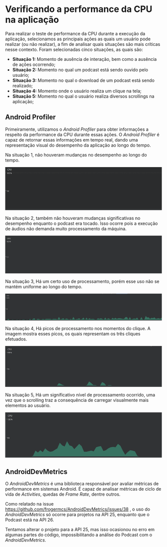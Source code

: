 Verificando a performance da CPU na aplicação
=============

Para realizar o teste de performance da CPU durante a execução da aplicação, selecionamos as principais ações as quais um usuário pode realizar (ou não realizar), a fim de analisar quais situações são mais críticas nesse contexto. Foram selecionadas cinco situações, as quais são:

- **Situação 1:** Momento de ausência de interação, bem como a ausência de ações ocorrendo;
- **Situação 2:** Momento no qual um podcast está sendo ouvido pelo usuário;
- **Situação 3:** Momento no qual o download de um podcast está sendo realizado;
- **Situação 4:** Momento onde o usuário realiza um clique na tela;
- **Situação 5:** Momento no qual o usuário realiza diversos scrollings na aplicação;


Android Profiler
-----------------
Primeiramente, utilizamos o *Android Profiler* para obter informações a respeito da performance da CPU durante essas ações. O *Android Profiler* é capaz de retornar essas informações em tempo real, dando uma representação visual do desempenho da aplicação ao longo do tempo.

Na situação 1, não houveram mudanças no desempenho ao longo do tempo.

![AndroidProfiler](Images/AndroidProfiler/CPU/cpu_sem_interacao.png)

Na situação 2, também não houveram mudanças significativas no desempenho enquanto o podcast era tocado. Isso ocorre pois a execução de áudios não demanda muito processamento da máquina.

![AndroidProfiler](Images/AndroidProfiler/CPU/cpu_play_podcast.png)

Na situação 3, Há um certo uso de processamento, porém esse uso não se mantém uniforme ao longo do tempo.

![AndroidProfiler](Images/AndroidProfiler/CPU/cpu_download_podcast.png)

Na situação 4, Há picos de processamento nos momentos do clique. A imagem mostra esses picos, os quais representam os três cliques efetuados.

![AndroidProfiler](Images/AndroidProfiler/CPU/cpu_clique_tela.png)

Na situação 5, Há um significativo nível de processamento ocorrido, uma vez que o scrolling traz a consequência de carregar visualmente mais elementos ao usuário.

![AndroidProfiler](Images/AndroidProfiler/CPU/cpu_scrolling_tela.png)


AndroidDevMetrics
-----------------

O *AndroidDevMetrics* é uma biblioteca responsável por avaliar métricas de performance em sistemas Android. É capaz de analisar métricas de ciclo de vida de *Activities*, quedas de *Frame Rate*, dentre outros.

Como relatado na issue https://github.com/frogermcs/AndroidDevMetrics/issues/38 , o uso do *AndroidDevMetrics* só ocorre para projetos na API 25, enquanto que o Podcast está na API 26.

Tentamos alterar o projeto para a API 25, mas isso ocasionou no erro em algumas partes do código, impossibilitando a análise do Podcast com o *AndroidDevMetrics*.
